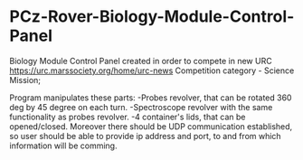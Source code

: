# PCz-Rover-Biology-Module-Control-Panel

Biology Module Control Panel created in order to compete in new URC https://urc.marssociety.org/home/urc-news Competition category - Science Mission;

Program manipulates these parts:
-Probes revolver, that can be rotated 360 deg by 45 degree on each turn.
-Spectroscope revolver with the same functionality as probes revolver.
-4 container's lids, that can be opened/closed.
Moreover there should be UDP communication established, so user should be able to provide ip address and port, to and from which information will be comming.

